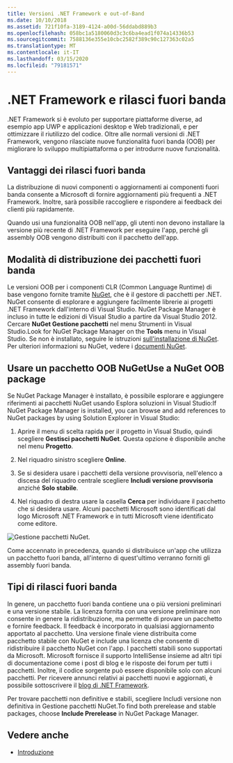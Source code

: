 ```yaml
---
title: Versioni .NET Framework e out-of-Band
ms.date: 10/10/2018
ms.assetid: 721f10fa-3189-4124-a00d-56ddabd889b3
ms.openlocfilehash: 058bc1a5180060d3c3c6ba4ead1f074a14336b53
ms.sourcegitcommit: 7588136e355e10cbc2582f389c90c127363c02a5
ms.translationtype: MT
ms.contentlocale: it-IT
ms.lasthandoff: 03/15/2020
ms.locfileid: "79181571"
---
```

# <a name="net-framework-and-out-of-band-releases"></a>.NET Framework e rilasci fuori banda

.NET Framework si è evoluto per supportare piattaforme diverse, ad esempio app UWP e applicazioni desktop e Web tradizionali, e per ottimizzare il riutilizzo del codice. Oltre alle normali versioni di .NET Framework, vengono rilasciate nuove funzionalità fuori banda (OOB) per migliorare lo sviluppo multipiattaforma o per introdurre nuove funzionalità.

## <a name="advantages-of-oob-releases"></a>Vantaggi dei rilasci fuori banda

La distribuzione di nuovi componenti o aggiornamenti ai componenti fuori banda consente a Microsoft di fornire aggiornamenti più frequenti a .NET Framework. Inoltre, sarà possibile raccogliere e rispondere ai feedback dei clienti più rapidamente.

Quando usi una funzionalità OOB nell'app, gli utenti non devono installare la versione più recente di .NET Framework per eseguire l'app, perché gli assembly OOB vengono distribuiti con il pacchetto dell'app.

## <a name="how-oob-packages-are-distributed"></a>Modalità di distribuzione dei pacchetti fuori banda

Le versioni OOB per i componenti CLR (Common Language Runtime) di base vengono fornite tramite [NuGet](https://www.nuget.org/), che è il gestore di pacchetti per .NET. NuGet consente di esplorare e aggiungere facilmente librerie ai progetti .NET Framework dall'interno di Visual Studio. NuGet Package Manager è incluso in tutte le edizioni di Visual Studio a partire da Visual Studio 2012. Cercare **NuGet Gestione pacchetti** nel menu Strumenti in Visual Studio.Look for NuGet Package Manager on the **Tools** menu in Visual Studio. Se non è installato, seguire le istruzioni [sull'installazione di NuGet](/nuget/install-nuget-client-tools). Per ulteriori informazioni su NuGet, vedere i [documenti NuGet](/nuget).

## <a name="use-a-nuget-oob-package"></a>Usare un pacchetto OOB NuGetUse a NuGet OOB package

Se NuGet Package Manager è installato, è possibile esplorare e aggiungere riferimenti ai pacchetti NuGet usando Esplora soluzioni in Visual Studio:If NuGet Package Manager is installed, you can browse and add references to NuGet packages by using Solution Explorer in Visual Studio:

1. Aprire il menu di scelta rapida per il progetto in Visual Studio, quindi scegliere **Gestisci pacchetti NuGet**. Questa opzione è disponibile anche nel menu **Progetto**.

2. Nel riquadro sinistro scegliere **Online**.

3. Se si desidera usare i pacchetti della versione provvisoria, nell'elenco a discesa del riquadro centrale scegliere **Includi versione provvisoria** anziché **Solo stabile**.

4. Nel riquadro di destra usare la casella **Cerca** per individuare il pacchetto che si desidera usare. Alcuni pacchetti Microsoft sono identificati dal logo Microsoft .NET Framework e in tutti Microsoft viene identificato come editore.

![Gestione pacchetti NuGet.](./media/the-net-framework-and-out-of-band-releases/nuget-package-manager-dialog.png)

Come accennato in precedenza, quando si distribuisce un'app che utilizza un pacchetto fuori banda, all'interno di quest'ultimo verranno forniti gli assembly fuori banda.

## <a name="types-of-oob-releases"></a>Tipi di rilasci fuori banda

In genere, un pacchetto fuori banda contiene una o più versioni preliminari e una versione stabile. La licenza fornita con una versione preliminare non consente in genere la ridistribuzione, ma permette di provare un pacchetto e fornire feedback. Il feedback è incorporato in qualsiasi aggiornamento apportato al pacchetto. Una versione finale viene distribuita come pacchetto stabile con NuGet e include una licenza che consente di ridistribuire il pacchetto NuGet con l'app. I pacchetti stabili sono supportati da Microsoft. Microsoft fornisce il supporto IntelliSense insieme ad altri tipi di documentazione come i post di blog e le risposte dei forum per tutti i pacchetti. Inoltre, il codice sorgente può essere disponibile solo con alcuni pacchetti. Per ricevere annunci relativi ai pacchetti nuovi e aggiornati, è possibile sottoscrivere il [blog di .NET Framework](https://devblogs.microsoft.com/dotnet/).

Per trovare pacchetti non definitive e stabili, scegliere Includi versione non definitiva in Gestione pacchetti NuGet.To find both prerelease and stable packages, choose **Include Prerelease** in NuGet Package Manager.

## <a name="see-also"></a>Vedere anche

- [Introduzione](index.md)
